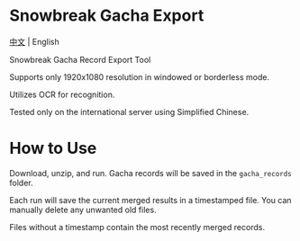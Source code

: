 # Snowbreak Gacha Export

[中文](../readme.md) | English

Snowbreak Gacha Record Export Tool

Supports only 1920x1080 resolution in windowed or borderless mode.

Utilizes OCR for recognition.

Tested only on the international server using Simplified Chinese.

# How to Use

Download, unzip, and run. Gacha records will be saved in the `gacha_records` folder.

Each run will save the current merged results in a timestamped file. You can manually delete any unwanted old files.

Files without a timestamp contain the most recently merged records.

